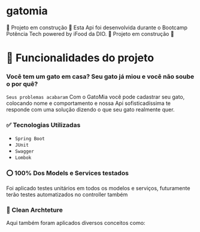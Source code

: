 # gatomia
:construction: Projeto em construção :construction:
Esta Api foi desenvolvida durante o Bootcamp Potência Tech powered by iFood da DIO.
:construction: Projeto em construção :construction:

# :hammer: Funcionalidades do projeto
### Você tem um gato em casa? Seu gato já miou e você não soube o por quê?
`Seus problemas acabaram`
Com o GatoMia você pode cadastrar seu gato, colocando nome e comportamento e nossa Api sofisticadíssima te responde com uma solução dizendo o que seu gato realmente quer.

### :white_check_mark: Tecnologias Utilizadas
- `Spring Boot`
- `JUnit`
- `Swagger`
- `Lombok`

### :o: 100% Dos Models e Services testados
Foi aplicado testes unitários em todos os modelos e serviços, futuramente terão testes automatizados no controller também

### :page_with_curl: Clean Archteture
Aqui também foram aplicados diversos conceitos como:
